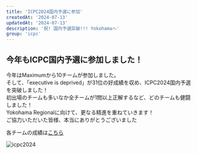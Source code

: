 ```yaml
---
title: 'ICPC2024国内予選に参加'
createdAt: '2024-07-13'
updatedAt: '2024-07-13'
description: '祝! 国内予選突破!!! Yokohamaへ'
group: 'icpc'
---
```


## 今年もICPC国内予選に参加しました！

今年はMaximumから10チームが参加しました。  
そして、「executive is deprived」が31位の好成績を収め、ICPC2024国内予選を突破しました！  
初出場のチームも多いなか全チームが1問以上正解するなど、どのチームも健闘しました！  
Yokohama Regionalに向けて、更なる精進を重ねていきます！  
ご協力いただいた皆様、本当にありがとうございました

各チームの成績は[こちら](https://maximum.vc/achievements/icpc)

![icpc2024](/images/icpc2024-news.jpg)